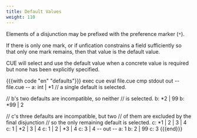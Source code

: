 ```yaml
---
title: Default Values
weight: 110
---
```


Elements of a disjunction may be prefixed with the preference marker (`*`).

If there is only one mark,
or if unfication constrains a field sufficiently so that only one mark remains,
then that value is the default value.

CUE will select and use the default value when a concrete value is required
but none has been explicitly specified.

{{{with code "en" "defaults"}}}
exec cue eval file.cue
cmp stdout out
-- file.cue --
a: int | *1 // a single default is selected.

// b's two defaults are incompatible, so neither
// is selected.
b: *2 | 99
b: *99 | 2

// c's three defaults are incompatible, but two
// of them are excluded by the final disjunction
// so the only remaining default is selected.
c: *1 | 2 | 3 | 4
c: 1 | *2 | 3 | 4
c: 1 | 2 | *3 | 4
c: 3 | 4
-- out --
a: 1
b: 2 | 99
c: 3
{{{end}}}
